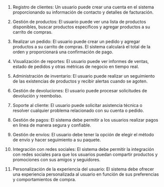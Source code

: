 1. Registro de clientes: Un usuario puede crear una cuenta en el sistema proporcionando su información de contacto y detalles de facturación.

2. Gestión de productos: El usuario puede ver una lista de productos disponibles, buscar productos específicos y agregar productos a su carrito de compras.

3. Realizar un pedido: El usuario puede crear un pedido y agregar productos a su carrito de compras. El sistema calculará el total de la orden y proporcionará una confirmación de pago.

4. Visualización de reportes: El usuario puede ver informes de ventas, estado de pedidos y otras métricas de negocio en tiempo real.

5. Administración de inventario: El usuario puede realizar un seguimiento de las existencias de productos y recibir alertas cuando se agoten.

6. Gestión de devoluciones: El usuario puede procesar solicitudes de devolución y reembolso.

7. Soporte al cliente: El usuario puede solicitar asistencia técnica o resolver cualquier problema relacionado con su cuenta o pedido.

8. Gestión de pagos: El sistema debe permitir a los usuarios realizar pagos en línea de manera segura y confiable.

9. Gestión de envíos: El usuario debe tener la opción de elegir el método de envío y hacer seguimiento a su paquete.

10. Integración con redes sociales: El sistema debe permitir la integración con redes sociales para que los usuarios puedan compartir productos y promociones con sus amigos y seguidores.

11. Personalización de la experiencia del usuario: El sistema debe ofrecer una experiencia personalizada al usuario en función de sus preferencias y comportamientos de compra.
